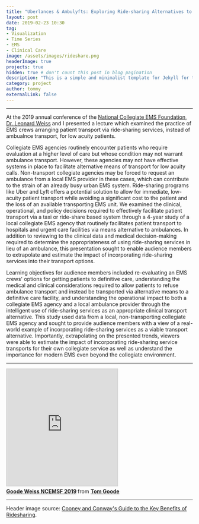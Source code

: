 ```yaml
---
title: "Uberlances & Ambulyfts: Exploring Ride-sharing Alternatives to Ambulance Transportation"
layout: post
date: 2019-02-23 10:30
tag:
- Visualization
- Time Series
- EMS
- Clinical Care
image: /assets/images/rideshare.png
headerImage: true
projects: true
hidden: true # don't count this post in blog pagination
description: "This is a simple and minimalist template for Jekyll for those who likes to eat noodles."
category: project
author: tommy
externalLink: false
---
```


---


At the 2019 annual conference of the <a href="ncemsf.org">National Collegiate EMS Foundation</a>, <a href="https://www.emergencymedicine.pitt.edu/people/leonard-weiss">Dr. Leonard Weiss</a> and I presented a lecture which examined the practice of EMS crews arranging patient transport via ride-sharing services, instead of ambualnce transport, for low acuity patients.

Collegiate EMS agencies routinely encounter patients who require evaluation at a higher level of care but whose condition may not warrant ambulance transport. However, these agencies may not have effective systems in place to facilitate alternative means of transport for low acuity calls. Non-transport collegiate agencies may be forced to request an ambulance from a local EMS provider in these cases, which can contribute to the strain of an already busy urban EMS system. Ride-sharing programs like Uber and Lyft offers a potential solution to allow for immediate, low-acuity patient transport while avoiding a significant cost to the patient and the loss of an available transporting EMS unit. We examined the clinical, operational, and policy decisions required to effectively facilitate patient transport via a taxi or ride-share based system through a 4-year study of a local collegiate EMS agency that routinely facilitates patient transport to hospitals and urgent care facilities via means alternative to ambulances. In addition to reviewing to the clinical data and medical decision-making required to determine the appropriateness of using ride-sharing services in lieu of an ambulance, this presentation sought to enable audience members to extrapolate and estimate the impact of incorporating ride-sharing services into their transport options.

Learning objectives for audience members included re-evaluating an EMS crews' options for getting patients to definitive care, understanding the medical and clinical considerations required to allow patients to refuse ambulance transport and instead be transported via alternative means to a definitive care facility, and understanding the operational impact to both a collegiate EMS agency and a local ambulance provider through the intelligent use of ride-sharing services as an appropriate clinical transport alternative. This study used data from a local, non-transporting collegiate EMS agency and sought to provide audience members with a view of a real-world example of incorporating ride-sharing services as a viable transport alternative.  Importantly, extrapolating on the presented trends, viewers were able to estimate the impact of incorporating ride-sharing service transports for their own collegiate service as well as understand the importance for modern EMS even beyond the collegiate environment.

---

<iframe src="https://www.slideshare.net/slideshow/embed_code/key/jCuehvQy4rR6IN" width=“560” height="315” frameborder="0" marginwidth="0" marginheight="0" scrolling="no" style="border:1px solid #CCC; border-width:1px; margin-bottom:5px; max-width: 100%;" allowfullscreen> </iframe> <div style="margin-bottom:5px"> <strong> <a href="https://www.slideshare.net/secret/jCuehvQy4rR6IN" title="Goode Weiss NCEMSF 2019" target="_blank">Goode Weiss NCEMSF 2019</a> </strong> from <strong><a href="https://www.slideshare.net/TomGoode10" target="_blank">Tom Goode</a></strong> </div>

---

Header image source: <a href="http://www.cooneyconway.com/mesothelioma/risks-and-rewards-of-ridesharing"> Cooney and Conway's Guide to the Key Benefits of Ridesharing</a>.


